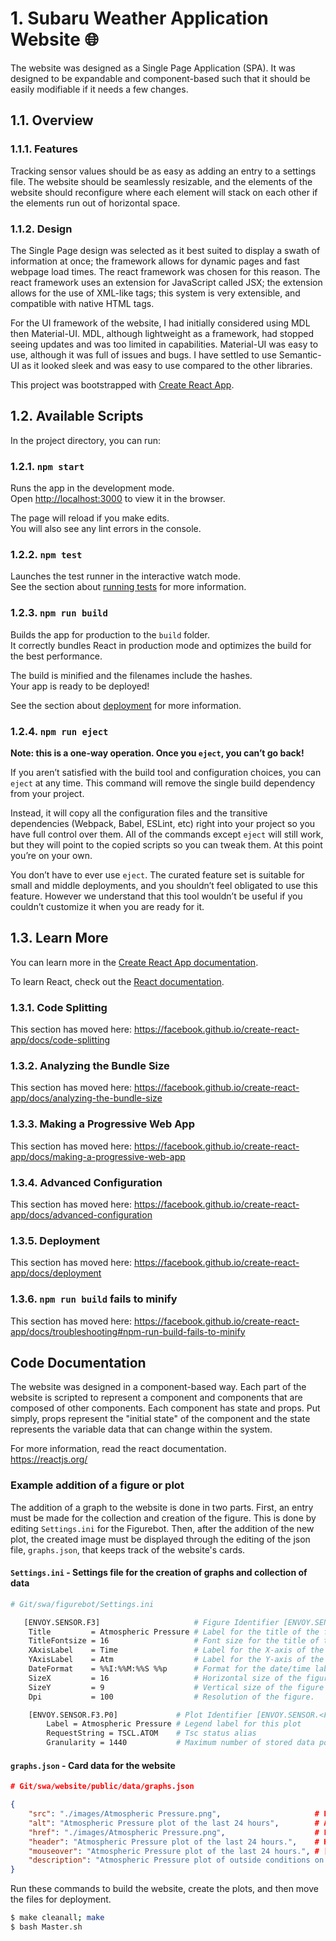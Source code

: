 # 1. Subaru Weather Application Website 🌐

The website was designed as a Single Page Application (SPA). It was designed to be expandable and component-based such that it should be easily modifiable if it needs a few changes.  

## 1.1. Overview

### 1.1.1. Features

Tracking sensor values should be as easy as adding an entry to a settings file. The website should be seamlessly resizable, and the elements of the website should reconfigure where each element will stack on each other if the elements run out of horizontal space.  

### 1.1.2. Design

The Single Page design was selected as it best suited to display a swath of information at once; the framework allows for dynamic pages and fast webpage load times. The react framework was chosen for this reason. The react framework uses an extension for JavaScript called JSX; the extension allows for the use of XML-like tags; this system is very extensible, and compatible with native HTML tags.

For the UI framework of the website, I had initially considered using MDL then Material-UI. MDL, although lightweight as a framework, had stopped seeing updates and was too limited in capabilities. Material-UI was easy to use, although it was full of issues and bugs. I have settled to use Semantic-UI as it looked sleek and was easy to use compared to the other libraries.  

This project was bootstrapped with [Create React App](https://github.com/facebook/create-react-app).

## 1.2. Available Scripts

In the project directory, you can run:

### 1.2.1. `npm start`

Runs the app in the development mode.<br>
Open [http://localhost:3000](http://localhost:3000) to view it in the browser.

The page will reload if you make edits.<br>
You will also see any lint errors in the console.

### 1.2.2. `npm test`

Launches the test runner in the interactive watch mode.<br>
See the section about [running tests](https://facebook.github.io/create-react-app/docs/running-tests) for more information.

### 1.2.3. `npm run build`

Builds the app for production to the `build` folder.<br>
It correctly bundles React in production mode and optimizes the build for the best performance.

The build is minified and the filenames include the hashes.<br>
Your app is ready to be deployed!

See the section about [deployment](https://facebook.github.io/create-react-app/docs/deployment) for more information.

### 1.2.4. `npm run eject`

**Note: this is a one-way operation. Once you `eject`, you can’t go back!**

If you aren’t satisfied with the build tool and configuration choices, you can `eject` at any time. This command will remove the single build dependency from your project.

Instead, it will copy all the configuration files and the transitive dependencies (Webpack, Babel, ESLint, etc) right into your project so you have full control over them. All of the commands except `eject` will still work, but they will point to the copied scripts so you can tweak them. At this point you’re on your own.

You don’t have to ever use `eject`. The curated feature set is suitable for small and middle deployments, and you shouldn’t feel obligated to use this feature. However we understand that this tool wouldn’t be useful if you couldn’t customize it when you are ready for it.

## 1.3. Learn More

You can learn more in the [Create React App documentation](https://facebook.github.io/create-react-app/docs/getting-started).

To learn React, check out the [React documentation](https://reactjs.org/).

### 1.3.1. Code Splitting

This section has moved here: https://facebook.github.io/create-react-app/docs/code-splitting

### 1.3.2. Analyzing the Bundle Size

This section has moved here: https://facebook.github.io/create-react-app/docs/analyzing-the-bundle-size

### 1.3.3. Making a Progressive Web App

This section has moved here: https://facebook.github.io/create-react-app/docs/making-a-progressive-web-app

### 1.3.4. Advanced Configuration

This section has moved here: https://facebook.github.io/create-react-app/docs/advanced-configuration

### 1.3.5. Deployment

This section has moved here: https://facebook.github.io/create-react-app/docs/deployment

### 1.3.6. `npm run build` fails to minify

This section has moved here: https://facebook.github.io/create-react-app/docs/troubleshooting#npm-run-build-fails-to-minify

## Code Documentation

The website was designed in a component-based way. Each part of the website is scripted to represent a component and components that are composed of other components. Each component has state and props. Put simply, props represent the "initial state" of the component and the state represents the variable data that can change within the system.  

For more information, read the react documentation.  
https://reactjs.org/

### Example addition of a figure or plot

The addition of a graph to the website is done in two parts. First, an entry must be made for the collection and creation of the figure. This is done by editing `Settings.ini` for the Figurebot. Then, after the addition of the new plot, the created image must be displayed through the editing of the json file, `graphs.json`, that keeps track of the website's cards.

#### `Settings.ini` - Settings file for the creation of graphs and collection of data

```bash
# Git/swa/figurebot/Settings.ini

   [ENVOY.SENSOR.F3]                     # Figure Identifier [ENVOY.SENSOR.<FIGURE#>]
    Title         = Atmospheric Pressure # Label for the title of the figure
    TitleFontsize = 16                   # Font size for the title of the figure
    XAxisLabel    = Time                 # Label for the X-axis of the figure
    YAxisLabel    = Atm                  # Label for the Y-axis of the figure
    DateFormat    = %%I:%%M:%%S %%p      # Format for the date/time labels for the data
    SizeX         = 16                   # Horizontal size of the figure in dimensions.
    SizeY         = 9                    # Vertical size of the figure in dimensions.
    Dpi           = 100                  # Resolution of the figure.

    [ENVOY.SENSOR.F3.P0]             # Plot Identifier [ENVOY.SENSOR.<FIGURE#>.<PLOT#>]
        Label = Atmospheric Pressure # Legend label for this plot
        RequestString = TSCL.ATOM    # Tsc status alias
        Granularity = 1440           # Maximum number of stored data points
```

#### `graphs.json` - Card data for the website

```json
# Git/swa/website/public/data/graphs.json

{
    "src": "./images/Atmospheric Pressure.png",                     # Filepath should match the generated image's filepath
    "alt": "Atmospheric Pressure plot of the last 24 hours",        # Alternative text in case of no image.
    "href": "./images/Atmospheric Pressure.png",                    # Link to the image itself.
    "header": "Atmospheric Pressure plot of the last 24 hours.",    # Header of the card that is displayed on the website.
    "mouseover": "Atmospheric Pressure plot of the last 24 hours.", # [UNUSED] Mouseover text.
    "description": "Atmospheric Pressure plot of outside conditions on the catwalk of Subaru Telescopes for the last 24 hours." # Description of the card displayed on the website.
}
```

Run these commands to build the website, create the plots, and then move the files for deployment.

```bash
$ make cleanall; make
$ bash Master.sh
```